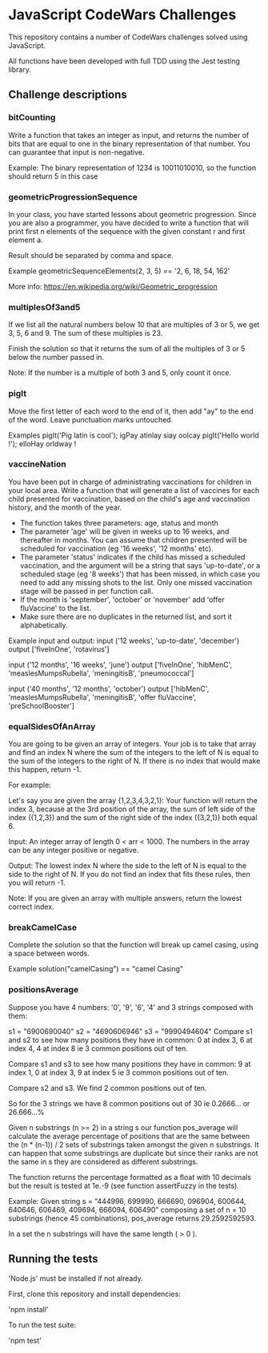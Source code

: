 # JavaScript CodeWars Challenges

This repository contains a number of CodeWars challenges solved using JavaScript.

All functions have been developed with full TDD using the Jest testing library.

## Challenge descriptions

### bitCounting

Write a function that takes an integer as input, and returns the number of bits that are equal to one in the binary representation of that number. You can guarantee that input is non-negative.

Example: The binary representation of 1234 is 10011010010, so the function should return 5 in this case

### geometricProgressionSequence

In your class, you have started lessons about geometric progression. Since you are also a programmer, you have decided to write a function that will print first n elements of the sequence with the given constant r and first element a.

Result should be separated by comma and space.

Example
geometricSequenceElements(2, 3, 5) == '2, 6, 18, 54, 162'

More info: https://en.wikipedia.org/wiki/Geometric_progression

### multiplesOf3and5

If we list all the natural numbers below 10 that are multiples of 3 or 5, we get 3, 5, 6 and 9. The sum of these multiples is 23.

Finish the solution so that it returns the sum of all the multiples of 3 or 5 below the number passed in.

Note: If the number is a multiple of both 3 and 5, only count it once.

### pigIt

Move the first letter of each word to the end of it, then add "ay" to the end of the word. Leave punctuation marks untouched.

Examples
pigIt('Pig latin is cool'); igPay atinlay siay oolcay
pigIt('Hello world !'); elloHay orldway !

### vaccineNation

You have been put in charge of administrating vaccinations for children in your local area. Write a function that will generate a list of vaccines for each child presented for vaccination, based on the child's age and vaccination history, and the month of the year.

- The function takes three parameters: age, status and month
- The parameter 'age' will be given in weeks up to 16 weeks, and thereafter in months. You can assume that children presented will be scheduled for vaccination (eg '16 weeks', '12 months' etc).
- The parameter 'status' indicates if the child has missed a scheduled vaccination, and the argument will be a string that says 'up-to-date', or a scheduled stage (eg '8 weeks') that has been missed, in which case you need to add any missing shots to the list. Only one missed vaccination stage will be passed in per function call.
- If the month is 'september', 'october' or 'november' add 'offer fluVaccine' to the list.
- Make sure there are no duplicates in the returned list, and sort it alphabetically.

Example input and output:
input     ('12 weeks', 'up-to-date', 'december')
output    ['fiveInOne', 'rotavirus']

input     ('12 months', '16 weeks', 'june')
output     ['fiveInOne', 'hibMenC', 'measlesMumpsRubella', 'meningitisB', 'pneumococcal']

input     ('40 months', '12 months', 'october') 
output    ['hibMenC', 'measlesMumpsRubella', 'meningitisB', 'offer fluVaccine', 'preSchoolBooster']

### equalSidesOfAnArray

You are going to be given an array of integers. Your job is to take that array and find an index N where the sum of the integers to the left of N is equal to the sum of the integers to the right of N. If there is no index that would make this happen, return -1.

For example:

Let's say you are given the array {1,2,3,4,3,2,1}: Your function will return the index 3, because at the 3rd position of the array, the sum of left side of the index ({1,2,3}) and the sum of the right side of the index ({3,2,1}) both equal 6.

Input:
An integer array of length 0 < arr < 1000. The numbers in the array can be any integer positive or negative.

Output:
The lowest index N where the side to the left of N is equal to the side to the right of N. If you do not find an index that fits these rules, then you will return -1.

Note:
If you are given an array with multiple answers, return the lowest correct index.

### breakCamelCase

Complete the solution so that the function will break up camel casing, using a space between words.

Example
solution("camelCasing")  ==  "camel Casing"

### positionsAverage

Suppose you have 4 numbers: '0', '9', '6', '4' and 3 strings composed with them:

s1 = "6900690040"
s2 = "4690606946"
s3 = "9990494604"
Compare s1 and s2 to see how many positions they have in common: 0 at index 3, 6 at index 4, 4 at index 8 ie 3 common positions out of ten.

Compare s1 and s3 to see how many positions they have in common: 9 at index 1, 0 at index 3, 9 at index 5 ie 3 common positions out of ten.

Compare s2 and s3. We find 2 common positions out of ten.

So for the 3 strings we have 8 common positions out of 30 ie 0.2666... or 26.666...%

Given n substrings (n >= 2) in a string s our function pos_average will calculate the average percentage of positions that are the same between the (n * (n-1)) / 2 sets of substrings taken amongst the given n substrings. It can happen that some substrings are duplicate but since their ranks are not the same in s they are considered as different substrings.

The function returns the percentage formatted as a float with 10 decimals but the result is tested at 1e.-9 (see function assertFuzzy in the tests).

Example:
Given string s = "444996, 699990, 666690, 096904, 600644, 640646, 606469, 409694, 666094, 606490" composing a set of n = 10 substrings (hence 45 combinations), pos_average returns 29.2592592593.

In a set the n substrings will have the same length ( > 0 ).


## Running the tests

'Node.js' must be installed if not already.

First, clone this repository and install dependencies:

'npm install'

To run the test suite:

'npm test'
